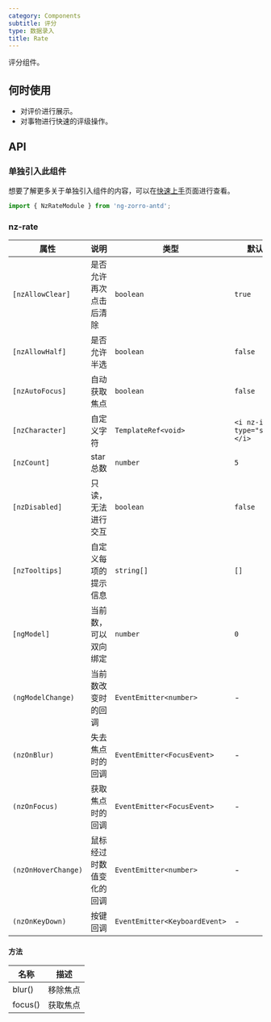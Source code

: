 ```yaml
---
category: Components
subtitle: 评分
type: 数据录入
title: Rate
---
```


评分组件。

## 何时使用

- 对评价进行展示。
- 对事物进行快速的评级操作。

## API

### 单独引入此组件

想要了解更多关于单独引入组件的内容，可以在[快速上手](/docs/getting-started/zh#单独引入某个组件)页面进行查看。

```ts
import { NzRateModule } from 'ng-zorro-antd';
```

### nz-rate

| 属性 | 说明 | 类型 | 默认值 |
| --- | --- | --- | --- |
| `[nzAllowClear]` | 是否允许再次点击后清除 | `boolean` | `true` |
| `[nzAllowHalf]` | 是否允许半选 | `boolean` | `false` |
| `[nzAutoFocus]` | 自动获取焦点 | `boolean` | `false` |
| `[nzCharacter]` | 自定义字符 | `TemplateRef<void>` | `<i nz-icon type="star"></i>` |
| `[nzCount]` | star 总数 | `number` | `5` |
| `[nzDisabled]` | 只读，无法进行交互 | `boolean` | `false` |
| `[nzTooltips]` | 自定义每项的提示信息 | `string[]` | `[]` |
| `[ngModel]` | 当前数，可以双向绑定 | `number` | `0` |
| `(ngModelChange)` | 当前数改变时的回调 | `EventEmitter<number>` | - |
| `(nzOnBlur)` | 失去焦点时的回调 | `EventEmitter<FocusEvent>` | - |
| `(nzOnFocus)` | 获取焦点时的回调 | `EventEmitter<FocusEvent>` | - |
| `(nzOnHoverChange)` | 鼠标经过时数值变化的回调 | `EventEmitter<number>` | - |
| `(nzOnKeyDown)` | 按键回调 | `EventEmitter<KeyboardEvent>` | - |

#### 方法

| 名称 | 描述 |
| --- | --- |
| blur() | 移除焦点 |
| focus() | 获取焦点 |
